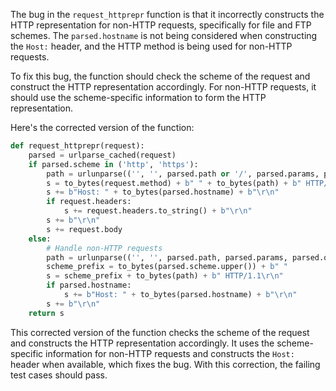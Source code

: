 The bug in the `request_httprepr` function is that it incorrectly constructs the HTTP representation for non-HTTP requests, specifically for file and FTP schemes. The `parsed.hostname` is not being considered when constructing the `Host:` header, and the HTTP method is being used for non-HTTP requests.

To fix this bug, the function should check the scheme of the request and construct the HTTP representation accordingly. For non-HTTP requests, it should use the scheme-specific information to form the HTTP representation.

Here's the corrected version of the function:

```python
def request_httprepr(request):
    parsed = urlparse_cached(request)
    if parsed.scheme in ('http', 'https'):
        path = urlunparse(('', '', parsed.path or '/', parsed.params, parsed.query, ''))
        s = to_bytes(request.method) + b" " + to_bytes(path) + b" HTTP/1.1\r\n"
        s += b"Host: " + to_bytes(parsed.hostname) + b"\r\n"
        if request.headers:
            s += request.headers.to_string() + b"\r\n"
        s += b"\r\n"
        s += request.body
    else:
        # Handle non-HTTP requests
        path = urlunparse(('', '', parsed.path, parsed.params, parsed.query, ''))
        scheme_prefix = to_bytes(parsed.scheme.upper()) + b" "
        s = scheme_prefix + to_bytes(path) + b" HTTP/1.1\r\n"
        if parsed.hostname:
            s += b"Host: " + to_bytes(parsed.hostname) + b"\r\n"
        s += b"\r\n"
    return s
```

This corrected version of the function checks the scheme of the request and constructs the HTTP representation accordingly. It uses the scheme-specific information for non-HTTP requests and constructs the `Host:` header when available, which fixes the bug. With this correction, the failing test cases should pass.